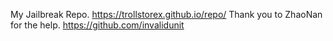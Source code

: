 My Jailbreak Repo. 
https://trollstorex.github.io/repo/
Thank you to ZhaoNan for the help. https://github.com/invalidunit
